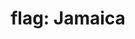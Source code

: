 ---
layout: flags
title: "flag: Jamaica"
emoji: flag_jamaica
permalink: 🇯🇲.html
image: assets/img/3moji/flag_jamaica.png
---